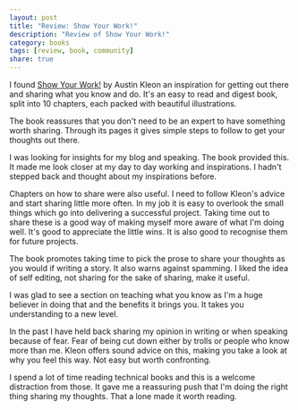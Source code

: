 ```yaml
---
layout: post
title: "Review: Show Your Work!"
description: "Review of Show Your Work!"
category: books
tags: [review, book, community]
share: true
---
```


I found [Show Your Work!](http://austinkleon.com/show-your-work/) by Austin Kleon an inspiration for getting out there and sharing what you know and do. It's an easy to read and digest book, split into 10 chapters, each packed with beautiful illustrations. 

The book reassures that you don't need to be an expert to have something worth sharing. Through its pages it gives simple steps to follow to get your thoughts out there. 

I was looking for insights for my blog and speaking. The book provided this. It made me look closer at my day to day working and inspirations. I hadn't stepped back and thought about my inspirations before. 

Chapters on how to share were also useful. I need to follow Kleon's advice and start sharing little more often. In my job it is easy to overlook the small things which go into delivering a successful project. Taking time out to share these is a good way of making myself more aware of what I'm doing well. It's good to appreciate the little wins. It is also good to recognise them for future projects. 

The book promotes taking time to pick the prose to share your thoughts as you would if writing a story. It also warns against spamming. I liked the idea of self editing, not sharing for the sake of sharing, make it useful.

I was glad to see a section on teaching what you know as I'm a huge believer in doing that and the benefits it brings you. It takes you understanding to a new level.

In the past I have held back sharing my opinion in writing or when speaking because of fear. Fear of being cut down either by trolls or people who know more than me. Kleon offers sound advice on this, making you take a look at why you feel this way. Not easy but worth confronting. 

I spend a lot of time reading technical books and this is a welcome distraction from those. It gave me a reassuring push that I'm doing the right thing sharing my thoughts. That a lone made it worth reading.


